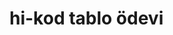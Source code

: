 # hi-kod tablo ödevi
<!DOCTYPE html>
<html>
 <div>
     <style>

         table, th, td{
              text-align: right;
              border: 2px solid rgb(235, 44, 85);
              background-color: rgb(240, 210, 210);
              font-family: cursive;
              font-style: oblique;
              padding: 7px;
              margin: 10px;
              
            
            }
      </style>
    </div>
<div>
    <h2>DERS PROGRAMI</h2>   
<table 
    
    width:100%>

    <tr>
    <th>pazartesi</th>
    <th>salı</th>
    <th>çarşamba</th>
    <th>perşembe</th>
    <th>cuma</th>
  </tr>
  <tr>
    <td>matematik</td>
    <td>fizik</td>
    <td>tarih</td>
    <td>resim</td>
    <td>edebiyat</td>
  </tr>
  <tr>
    <td>matematik</td>
    <td>fizik</td>
    <td>tarih</td>
    <td>müzik</td>
    <td>edebiyat</td>
  </tr>
  <tr>
    <td>coğrafya</td>
    <td>biyoloji</td>
    <td>matematik</td>
    <td>kimya</td>
    <td>felsefe</td>
   </tr>
   <tr>
    <td>coğrafya</td>
    <td>biyoloji</td>
    <td>matematik</td>
    <td>kimya</td>
    <td>felsefe</td>
   </tr>
   <tr>
    <td>din</td>
    <td>ingilizce</td>
    <td>beden</td>
    <td>matematik</td>
    <td>ispanyolca</td>
   </tr>
   <tr>
    <td>din</td>
    <td>ingilizce</td>
    <td>seçmeli matematik</td>
    <td>matematik</td>
    <td>ispanyolca</td>
    <tr>
        <td>hadis</td>
        <td>fıkıh</td>
        <td>kuran</td>
        <td>arapça</td>
        <td>siyer</td>
       </tr>
       <tr>
        <td>hadis</td>
        <td>fıkıh</td>
        <td>kuran</td>
        <td>arapça</td>
        <td>siyer</td>
       </tr>
   </tr>

</table>
</body>
</div>
</html>
